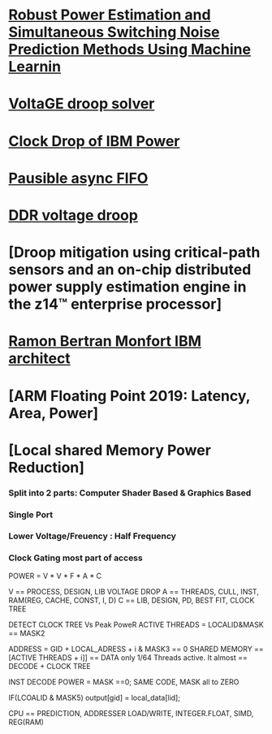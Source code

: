 # [Robust Power Estimation and Simultaneous Switching Noise Prediction Methods Using Machine Learnin](https://developer.download.nvidia.com/video/gputechconf/gtc/2019/presentation/s9661-nvidia-nsight-graphics-getting-the-most-from-your-vulkan-applications.pdf)

# [VoltaGE droop solver](https://research.nvidia.com/sites/default/files/pubs/2019-05_A-Fine-Grained-GALS//fine.grained.gals_.async_.camera_with_darpa.pdf)
# [Clock Drop of  IBM Power](https://ieeexplore.ieee.org/document/7870452)

# [Pausible async FIFO](https://research.nvidia.com/sites/default/files/pubs/2015-05_A-Pausible-Bisynchronous/pausible.fifo_.async_.15.final_.pdf)

# [DDR  voltage droop](https://www.maximintegrated.com/en/design/technical-documents/app-notes/9/993.html)
 
# [Droop mitigation using critical-path sensors and an on-chip distributed power supply estimation engine in the z14™ enterprise processor]

# [Ramon Bertran Monfort IBM architect](https://researcher.watson.ibm.com/researcher/view_person_pubs.php?person=us-rbertra&t=1)

# [ARM Floating Point 2019: Latency, Area, Power]
# [Local shared Memory Power Reduction]
### Split into 2 parts: Computer Shader Based & Graphics Based 
### Single Port
### Lower Voltage/Freuency : Half Frequency
### Clock Gating most part of access

POWER = V * V * F * A * C

V == PROCESS, DESIGN,  LIB  VOLTAGE DROP
A == THREADS, CULL, INST, RAM(REG, CACHE, CONST, I, D)
C == LIB, DESIGN, PD, BEST FIT,
CLOCK TREE

DETECT CLOCK TREE Vs Peak PoweR
ACTIVE THREADS = LOCALID&MASK == MASK2 

ADDRESS = GID + LOCAL_ADRESS + i & MASK3 == 0
SHARED MEMORY ==  [ACTIVE THREADS + i]]  == DATA
only 1/64 Threads active. 
It almost == DECODE + CLOCK TREE

INST DECODE POWER = MASK ==0; 
SAME CODE, MASK all to ZERO 

IF(LCOALID & MASK5)
  output[gid] = local_data[lid];


CPU == PREDICTION, ADDRESSER LOAD/WRITE, INTEGER.FLOAT, SIMD, REG(RAM)




